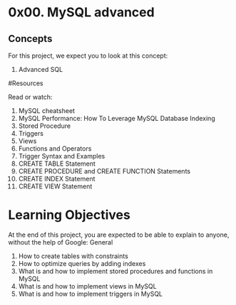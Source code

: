 # 0x00. MySQL advanced


## Concepts

For this project, we expect you to look at this concept:

1. Advanced SQL

#Resources

Read or watch:

1. MySQL cheatsheet
2. MySQL Performance: How To Leverage MySQL Database Indexing
3. Stored Procedure
4. Triggers
5. Views
6. Functions and Operators
7. Trigger Syntax and Examples
8. CREATE TABLE Statement
9. CREATE PROCEDURE and CREATE FUNCTION Statements
10. CREATE INDEX Statement
11. CREATE VIEW Statement

# Learning Objectives

At the end of this project, you are expected to be able to explain to anyone, without the help of Google:
General

1. How to create tables with constraints
2. How to optimize queries by adding indexes
3. What is and how to implement stored procedures and functions in MySQL
4. What is and how to implement views in MySQL
5. What is and how to implement triggers in MySQL
